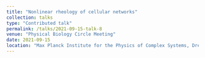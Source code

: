 ```yaml
---
title: "Nonlinear rheology of cellular networks"
collection: talks
type: "Contributed talk"
permalink: /talks/2021-09-15-talk-8
venue: "Physical Biology Circle Meeting"
date: 2021-09-15
location: "Max Planck Institute for the Physics of Complex Systems, Dresden, Germany"
---
```

